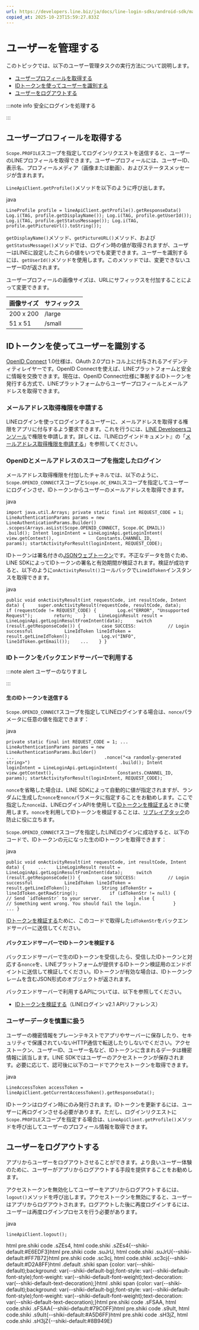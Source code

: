 ```yaml
---
url: https://developers.line.biz/ja/docs/line-login-sdks/android-sdk/managing-users/
copied_at: 2025-10-23T15:59:27.833Z
---
```

# ユーザーを管理する

このトピックでは、以下のユーザー管理タスクの実行方法について説明します。

*   [ユーザープロフィールを取得する](#get-profile)
*   [IDトークンを使ってユーザーを識別する](#get-id-token)
*   [ユーザーをログアウトする](#logout)

:::note info
安全にログインを処理する

:::

## ユーザープロフィールを取得する

`Scope.PROFILE`スコープを指定してログインリクエストを送信すると、ユーザーのLINEプロフィールを取得できます。ユーザープロフィールには、ユーザーID、表示名、プロフィールメディア（画像または動画）、およびステータスメッセージが含まれます。

`LineApiClient.getProfile()`メソッドを以下のように呼び出します。

java

`LineProfile profile = lineApiClient.getProfile().getResponseData() Log.i(TAG, profile.getDisplayName()); Log.i(TAG, profile.getUserId()); Log.i(TAG, profile.getStatusMessage()); Log.i(TAG, profile.getPictureUrl().toString());`

`getDisplayName()`メソッド、`getPictureURL()`メソッド、および`getStatusMessage()`メソッドでは、ログイン時の値が取得されますが、ユーザーはLINEに設定したこれらの値をいつでも変更できます。ユーザーを識別するには、`getUserId()`メソッドを使用します。このメソッドでは、変更できないユーザーIDが返されます。

ユーザープロフィールの画像サイズは、URLにサフィックスを付加することによって変更できます。

| 画像サイズ | サフィックス |
| --- | --- |
| 200 x 200 | /large |
| 51 x 51 | /small |

## IDトークンを使ってユーザーを識別する

[OpenID Connect](https://openid.net/developers/how-connect-works/) 1.0仕様は、OAuth 2.0プロトコル上に付与されるアイデンティティレイヤーです。OpenID Connectを使えば、LINEプラットフォームと安全に情報を交換できます。現在は、OpenID Connect仕様に準拠するIDトークンを発行する方式で、LINEプラットフォームからユーザープロフィールとメールアドレスを取得できます。

### メールアドレス取得権限を申請する

LINEログインを使ってログインするユーザーに、メールアドレスを取得する権限をアプリに付与するよう要求できます。これを行うには、[LINE Developersコンソール](https://developers.line.biz/console/)で権限を申請します。詳しくは、『LINEログインドキュメント』の「[メールアドレス取得権限を申請する](https://developers.line.biz/ja/docs/line-login/integrate-line-login/#applying-for-email-permission)」を参照してください。

### OpenIDとメールアドレスのスコープを指定したログイン

メールアドレス取得権限を付加したチャネルでは、以下のように、`Scope.OPENID_CONNECT`スコープと`Scope.OC_EMAIL`スコープを指定してユーザーにログインさせ、IDトークンからユーザーのメールアドレスを取得できます。

java

`import java.util.Arrays; private static final int REQUEST_CODE = 1; LineAuthenticationParams params = new LineAuthenticationParams.Builder()                         .scopes(Arrays.asList(Scope.OPENID_CONNECT, Scope.OC_EMAIL))                        .build(); Intent loginIntent = LineLoginApi.getLoginIntent(                 view.getContext(),                Constants.CHANNEL_ID,                params); startActivityForResult(loginIntent, REQUEST_CODE);`

IDトークンは署名付きの[JSONウェブトークン](https://datatracker.ietf.org/doc/html/rfc7519)です。不正なデータを防ぐため、LINE SDKによってIDトークンの署名と有効期間が検証されます。検証が成功すると、以下のように`onActivityResult()`コールバックで`LineIdToken`インスタンスを取得できます。

java

`public void onActivityResult(int requestCode, int resultCode, Intent data) {     super.onActivityResult(requestCode, resultCode, data);    if (requestCode != REQUEST_CODE) {        Log.e("ERROR", "Unsupported Request");        return;    }     LineLoginResult result = LineLoginApi.getLoginResultFromIntent(data);     switch (result.getResponseCode()) {        case SUCCESS:            // Login successful            LineIdToken lineIdToken = result.getLineIdToken();            Log.v("INFO", lineIdToken.getEmail());    ...    } }`

### IDトークンをバックエンドサーバーで利用する

:::note alert
ユーザーのなりすまし

:::

#### 生のIDトークンを送信する

`Scope.OPENID_CONNECT`スコープを指定してLINEログインする場合は、`nonce`パラメータに任意の値を指定できます：

java

`private static final int REQUEST_CODE = 1; ... LineAuthenticationParams params = new LineAuthenticationParams.Builder()                                   ...                                  .nonce("<a randomly-generated string>")                                  .build(); Intent loginIntent = LineLoginApi.getLoginIntent(                         view.getContext(),                        Constants.CHANNEL_ID,                        params); startActivityForResult(loginIntent, REQUEST_CODE);`

`nonce`を省略した場合は、LINE SDKによって自動的に値が指定されますが、ランダムに生成した`nonce`を`nonce`パラメータに指定することをお勧めします。ここで指定した`nonce`は、LINEログインAPIを使用して[IDトークンを検証する](#verify-id-token-on-server)ときに使用します。`nonce`を利用してIDトークンを検証することは、[リプレイアタック](https://en.wikipedia.org/wiki/Replay_attack)の防止に役に立ちます。

`Scope.OPENID_CONNECT`スコープを指定したLINEログインに成功すると、以下のコードで、IDトークンの元になった生のIDトークンを取得できます：

java

``public void onActivityResult(int requestCode, int resultCode, Intent data) {     ...    LineLoginResult result = LineLoginApi.getLoginResultFromIntent(data);     switch (result.getResponseCode()) {        case SUCCESS:            // Login successful            LineIdToken lineIdToken = result.getLineIdToken();            String idTokenStr = lineIdToken.getRawString();            if (idTokenStr != null) {                // Send `idTokenStr` to your server.            } else {                // Something went wrong. You should fail the login.            }    ... }``

[IDトークンを検証する](#verify-id-token-on-server)ために、このコードで取得した`idTokenStr`をバックエンドサーバーに送信してください。

#### バックエンドサーバーでIDトークンを検証する

バックエンドサーバーで生のIDトークンを受信したら、受信したIDトークンと対応する`nonce`を、LINEプラットフォームが提供するIDトークン検証用のエンドポイントに送信して検証してください。IDトークンが有効な場合は、IDトークンクレームを含むJSON形式のオブジェクトが返されます。

バックエンドサーバーで利用するAPIについては、以下を参照してください。

*   [IDトークンを検証する](https://developers.line.biz/ja/reference/line-login/#verify-id-token)（LINEログイン v2.1 APIリファレンス）

### ユーザーデータを慎重に扱う

ユーザーの機密情報をプレーンテキストでアプリやサーバーに保存したり、セキュリティで保護されていないHTTP通信で転送したりしないでください。アクセストークン、ユーザーID、ユーザー名など、IDトークンに含まれるデータは機密情報に該当します。LINE SDKではユーザーのアクセストークンが保存されます。必要に応じて、認可後に以下のコードでアクセストークンを取得できます。

java

`LineAccessToken accessToken = lineApiClient.getCurrentAccessToken().getResponseData();`

IDトークンはログイン時にのみ発行されます。IDトークンを更新するには、ユーザーに再ログインさせる必要があります。ただし、ログインリクエストに`Scope.PROFILE`スコープを指定する場合は、`LineApiClient.getProfile()`メソッドを呼び出してユーザーのプロフィール情報を取得できます。

## ユーザーをログアウトする

アプリからユーザーをログアウトさせることができます。より良いユーザー体験のために、ユーザーがアプリからログアウトする手段を提供することをお勧めします。

アクセストークンを無効化してユーザーをアプリからログアウトするには、`logout()`メソッドを呼び出します。アクセストークンを無効にすると、ユーザーはアプリからログアウトされます。ログアウトした後に再度ログインするには、ユーザーは再度ログインプロセスを行う必要があります。

java

`lineApiClient.logout();`

html pre.shiki code .sZEs4, html code.shiki .sZEs4{--shiki-default:#E6EDF3}html pre.shiki code .suJrU, html code.shiki .suJrU{--shiki-default:#FF7B72}html pre.shiki code .sc3cj, html code.shiki .sc3cj{--shiki-default:#D2A8FF}html .default .shiki span {color: var(--shiki-default);background: var(--shiki-default-bg);font-style: var(--shiki-default-font-style);font-weight: var(--shiki-default-font-weight);text-decoration: var(--shiki-default-text-decoration);}html .shiki span {color: var(--shiki-default);background: var(--shiki-default-bg);font-style: var(--shiki-default-font-style);font-weight: var(--shiki-default-font-weight);text-decoration: var(--shiki-default-text-decoration);}html pre.shiki code .sFSAA, html code.shiki .sFSAA{--shiki-default:#79C0FF}html pre.shiki code .s9uIt, html code.shiki .s9uIt{--shiki-default:#A5D6FF}html pre.shiki code .sH3jZ, html code.shiki .sH3jZ{--shiki-default:#8B949E}